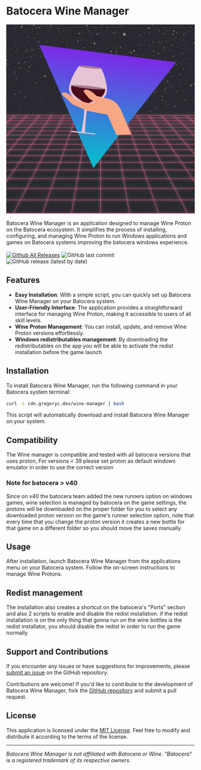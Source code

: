# Batocera Wine Manager

<p align="center">
  <img src="https://github.com/Gr3gorywolf/batocera_wine_manager/blob/main/assets/icons/art.png?raw=true" alt="Batocera Wine Manager Logo">
</p>

Batocera Wine Manager is an application designed to manage Wine Proton on the Batocera ecosystem. It simplifies the process of installing, configuring, and managing Wine Proton to run Windows applications and games on Batocera systems improving the batocera windows experience.
<br/>
<br/>
[![Github All Releases](https://img.shields.io/github/downloads/Gr3gorywolf/batocera_wine_manager/total.svg)]()
![GitHub last commit](https://img.shields.io/github/last-commit/Gr3gorywolf/batocera_wine_manager)
![GitHub release (latest by date)](https://img.shields.io/github/v/release/Gr3gorywolf/batocera_wine_manager?label=latest%20release)
## Features

- **Easy Installation**: With a simple script, you can quickly set up Batocera Wine Manager on your Batocera system.
- **User-Friendly Interface**: The application provides a straightforward interface for managing Wine Proton, making it accessible to users of all skill levels.
- **Wine Proton Management**: You can install, update, and remove Wine Proton versions effortlessly.
- **Windows redistributables management**: By downloading the redistributables on the app you will be able to activate the redist installation before the game launch

## Installation

To install Batocera Wine Manager, run the following command in your Batocera system terminal:

```bash
curl -L cdn.gregoryc.dev/wine-manager | bash
```

This script will automatically download and install Batocera Wine Manager on your system.
## Compatibility
The Wine manager is compatible and tested with all batocera versions that uses proton, For versions < 39 please set proton as default windows emulator in order to use the correct version
### Note for  batocera > v40
Since on v40 the batocera team added the new runners option on windows games, wine selection is managed by batocera on the game settings, the protons will be downloaded on the proper folder for you to select any downloaded proton version on the game's runner selection option, note that every time that you change the proton version it creates a new bottle for that game on a different folder so you should move the saves manually

## Usage

After installation, launch Batocera Wine Manager from the applications menu on your Batocera system. Follow the on-screen instructions to manage Wine Protons.

## Redist management

The installation also creates a shortcut on the batocera's "Ports" section and also 2 scripts to enable and disable the redist installation. if the redist installation is on the only thing that gonna run on the wine bottles is the redist installator, you should disable the redist in order to run the game normally

## Support and Contributions

If you encounter any issues or have suggestions for improvements, please [submit an issue](https://github.com/Gr3gorywolf/batocera_wine_manager/issues) on the GitHub repository.

Contributions are welcome! If you'd like to contribute to the development of Batocera Wine Manager, fork the [GitHub repository](https://github.com/Gr3gorywolf/batocera_wine_manager) and submit a pull request.

## License

This application is licensed under the [MIT License](https://github.com/Gr3gorywolf/batocera_wine_manager/blob/main/LICENSE). Feel free to modify and distribute it according to the terms of the license.

---

*Batocera Wine Manager is not affiliated with Batocera or Wine. "Batocera" is a registered trademark of its respective owners.*
